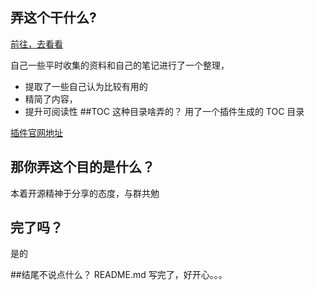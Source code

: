 ## 弄这个干什么?

[前往，去看看](https://jianxiaobai.github.io/problems/)

自己一些平时收集的资料和自己的笔记进行了一个整理，

- 提取了一些自己认为比较有用的
- 精简了内容，
- 提升可阅读性
##TOC 这种目录啥弄的？
用了一个插件生成的 TOC 目录

[插件官网地址](http://ruby-china.org/topics/17028)
## 那你弄这个目的是什么？

本着开源精神于分享的态度，与群共勉

## 完了吗？

是的

##结尾不说点什么？
README.md 写完了，好开心。。。

